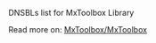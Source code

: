 DNSBLs list for MxToolbox Library

Read more on: [MxToolbox/MxToolbox](https://github.com/heximcz/mxtoolbox.git)